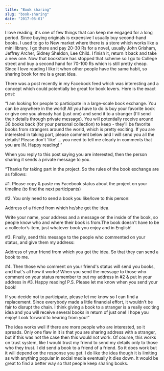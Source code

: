 ```yaml
---
title: "Book sharing"
slug: "book-sharing"
date: "2017-06-01"
---
```


I love reading, it's one of few things that can keep me engaged for a long period. Since buying originals is expensive I usually buy second-hand books. I used to go to New market where there is a store which works like a mini library. I go there and pay 20-30 Rs for a novel, usually John Grisham, Jeffrey Archer, Sidney Sheldon, Lee Child. I finish it, return it back and take a new one. Now that bookstore has stopped that scheme so I go to College street and buy a second hand for 70-100 Rs which is still pretty cheap. Since I love reading I like it when other people have the same habit, so sharing book for me is a great idea.

There was a post recently in my Facebook feed which was interesting and a concept which could potentially be great for book lovers. Here is the exact post:

“I am looking for people to participate in a large-scale book exchange. You can be anywhere in the world! All you have to do is buy your favorite book or give one you already had (just one) and send it to a stranger (I'll send their details through private message). You will potentially receive around 36 books back (for your personal collection) to keep - they'll be favorite books from strangers around the world, which is pretty exciting. If you are interested in taking part, please comment below and I will send you all the details! Please don't 'like' ... you need to tell me clearly in comments that you are IN. Happy reading! ”

When you reply to this post saying you are interested, then the person sharing it sends a private message to you.

“Thanks for taking part in the project. So the rules of the book exchange are as follows:

#1. Please copy & paste my Facebook status about the project on your timeline (to find the next participants)

#2. You only need to send a book you like/love to this person:

Address of a friend from which he/she got the idea.

Write your name, your address and a message on the inside of the book, so people know who and where their book is from.The book doesn't have to be a collector’s item, just whatever book you enjoy and in English!

#3. Finally, send this message to the people who commented on your status, and give them my address:

Address of your friend from which you got the idea. So that they can send a book to me.

#4. Then those who comment on your friend's status will send you books, and that's all how it works! When you send the message to those who comment on your status remember to put my address in #2 & put in your address in #3. Happy reading! P.S. Please let me know when you send your book!

If you decide not to participate, please let me know so I can find a replacement. Since everybody made a little financial effort, it wouldn't be fair to disrupt the chain. I think giving a book to a stranger is a really exciting idea and you will receive several books in return of just one! I hope you enjoy! Look forward to hearing from you!”

The idea works well if there are more people who are interested, so it spreads. Only one flaw in it is that you are sharing address with a stranger, but if this was not the case then this would not work. Of course, this works on trust system, like I would trust my friend to send my details only to those who they trust. I did send a book to a friend of a friend. So it does work but it will depend on the response you get. I do like the idea though it is limiting as with anything popular in social media eventually it dies down. It would be great to find a better way so that people keep sharing books.
